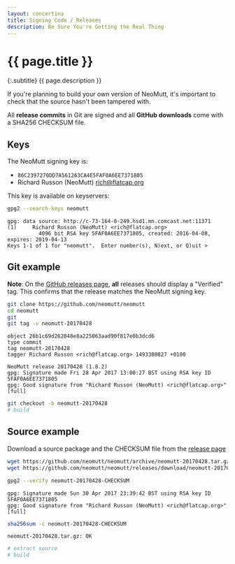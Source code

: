 ```yaml
---
layout: concertina
title: Signing Code / Releases
description: Be Sure You're Getting the Real Thing
---
```


# {{ page.title }}

{:.subtitle}
{{ page.description }}

If you're planning to build your own version of NeoMutt, it's important to
check that the source hasn't been tampered with.

All **release commits** in Git are signed and all **GitHub downloads** come
with a SHA256 CHECKSUM file.

## Keys

The NeoMutt signing key is:

- `86C2397270DD7A561263CA4E5FAF0A6EE7371805`
- Richard Russon (NeoMutt) <rich@flatcap.org>

This key is available on keyservers:

```sh
gpg2 --search-keys neomutt
```

```reply
gpg: data source: http://c-73-164-0-249.hsd1.mn.comcast.net:11371
(1)     Richard Russon (NeoMutt) <rich@flatcap.org>
          4096 bit RSA key 5FAF0A6EE7371805, created: 2016-04-08, expires: 2019-04-13
Keys 1-1 of 1 for "neomutt".  Enter number(s), N)ext, or Q)uit >
```

## Git example

**Note**: On the
[GitHub releases page](https://github.com/neomutt/neomutt/releases), **all**
releases should display a "Verified" tag. This confirms that the release
matches the NeoMutt signing key.

```sh
git clone https://github.com/neomutt/neomutt
cd neomutt
git
git tag -v neomutt-20170428
```

```reply
object 26b1c69d262048e8a225063aad90f817e0b3dcd6
type commit
tag neomutt-20170428
tagger Richard Russon <rich@flatcap.org> 1493380827 +0100

NeoMutt release 20170428 (1.8.2)
gpg: Signature made Fri 28 Apr 2017 13:00:27 BST using RSA key ID 5FAF0A6EE7371805
gpg: Good signature from "Richard Russon (NeoMutt) <rich@flatcap.org>" [full]
```

```sh
git checkout -b neomutt-20170428
# build
```

## Source example <a id="source-example"></a>

Download a source package and the CHECKSUM file from the
[release page](https://github.com/neomutt/neomutt/releases/latest)

```sh
wget https://github.com/neomutt/neomutt/archive/neomutt-20170428.tar.gz
wget https://github.com/neomutt/neomutt/releases/download/neomutt-20170428/neomutt-20170428-CHECKSUM

gpg2 --verify neomutt-20170428-CHECKSUM
```

```reply
gpg: Signature made Sun 30 Apr 2017 23:39:42 BST using RSA key ID 5FAF0A6EE7371805
gpg: Good signature from "Richard Russon (NeoMutt) <rich@flatcap.org>" [full]
```

```sh
sha256sum -c neomutt-20170428-CHECKSUM
```

```reply
neomutt-20170428.tar.gz: OK
```

```sh
# extract source
# build
```

